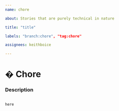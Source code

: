 ```yaml
---
name: chore

about: Stories that are purely technical in nature

title: "title"

labels: "branch:chore", "tag:chore"

assignees: keithboice

---
```



# � Chore


### Description


<pre><code>
here
</code></pre>
